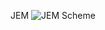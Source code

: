 JEM
![JEM Scheme]({{site.baseurl}}/https://download.jelastic.com/index.php/apps/files_sharing/ajax/publicpreview.php?x=1434&a=true&file=%252Fihorjem-core-scheme.jpg&t=26ced6cc2c30ddde360adb46d7ed4044&scalingup=0)